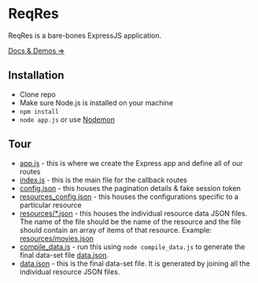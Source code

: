 ReqRes
======

ReqRes is a bare-bones ExpressJS application.

[Docs & Demos ⇒](http://reqres.in)

## Installation

* Clone repo
* Make sure Node.js is installed on your machine
* `npm install`
* `node app.js` or use [Nodemon](https://github.com/remy/nodemon)

## Tour

* [app.js](https://github.com/interviewstreet/reqres/blob/master/app.js) - this is where we create the Express app and define all of our routes
* [index.js](https://github.com/interviewstreet/reqres/blob/master/routes/index.js) - this is the main file for the callback routes
* [config.json](https://github.com/interviewstreet/reqres/blob/master/config.json) - this houses the pagination details & fake session token
* [resources_config.json](https://github.com/interviewstreet/reqres/blob/master/resources_config.json) - this houses the configurations specific to a particular resource
* [resources/*.json](https://github.com/interviewstreet/reqres/blob/master/resources) - this houses the individual resource data JSON files. The name of the file should be the name of the resource and the file should contain an array of items of that resource. Example: [resources/movies.json](https://github.com/interviewstreet/reqres/blob/master/resources/movies.json)
* [compile_data.js](https://github.com/interviewstreet/reqres/blob/master/compile_data.js) - run this using `node compile_data.js` to generate the final data-set file [data.json](https://github.com/interviewstreet/reqres/blob/master/data.json).
* [data.json](https://github.com/interviewstreet/reqres/blob/master/data.json) - this is the final data-set file. It is generated by joining all the individual resource JSON files.
